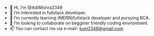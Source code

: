 - 👋 Hi, I’m @AdiMishra2348
- 👀 I’m interested in fullstack developer. 
- 🌱 I’m currently learning (MERN)fullstack developer and pursuing BCA. 
- 💞️ I’m looking to collaborate on begginer friendly coding environment. 
- 📫 You can contact me via e-mail- kunj2348@gmail.com

<!---
AdiMishra2348/AdiMishra2348 is a ✨ special ✨ repository because its `README.md` (this file) appears on your GitHub profile.
You can click the Preview link to take a look at your changes.
--->
